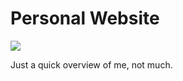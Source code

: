 # Personal Website

<img src="https://bai.js.org/img/screenshot.png">

Just a quick overview of me, not much.
